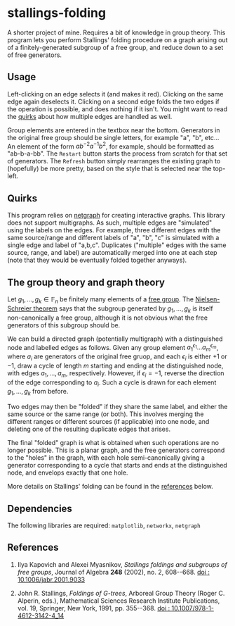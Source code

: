 # stallings-folding

A shorter project of mine. Requires a bit of knowledge in group theory. This program lets you perform Stallings' folding procedure on a graph arising out of a finitely-generated subgroup of a free group, and reduce down to a set of free generators.

## Usage

Left-clicking on an edge selects it (and makes it red). Clicking on the same edge again deselects it. Clicking on a second edge folds the two edges if the operation is possible, and does nothing if it isn't. You might want to read the [quirks](#quirks) about how multiple edges are handled as well.

Group elements are entered in the textbox near the bottom. Generators in the original free group should be single letters, for example "a", "b", etc... An element of the form $ab^{-2}a^{-1}b^2$, for example, should be formatted as "ab-b-a-bb". The ``Restart`` button starts the process from scratch for that set of generators. The ``Refresh`` button simply rearranges the existing graph to (hopefully) be more pretty, based on the style that is selected near the top-left.

## Quirks

This program relies on [netgraph](https://pypi.org/project/netgraph/) for creating interactive graphs. This library does not support multigraphs. As such, multiple edges are "simulated" using the labels on the edges. For example, three different edges with the same source/range and different labels of "a", "b", "c" is simulated with a single edge and label of "a,b,c". Duplicates ("multiple" edges with the same source, range, and label) are automatically merged into one at each step (note that they would be eventually folded together anyways).

## The group theory and graph theory

Let $g_1, \dots, g_k \in \mathbb{F}_n$ be finitely many elements of a [free group](https://en.wikipedia.org/wiki/Free_group). The [Nielsen-Schreier theorem](https://en.wikipedia.org/wiki/Nielsen%E2%80%93Schreier_theorem) says that the subgroup generated by $g_1, \dots, g_k$ is itself non-canonically a free group, although it is not obvious what the free generators of this subgroup should be.

We can build a directed graph (potentially multigraph) with a distinguished node and labelled edges as follows. Given any group element $a_1^{\epsilon_1} \dots a_m^{\epsilon_m}$, where $a_i$ are generators of the original free gruop, and each $\epsilon_i$ is either $+1$ or $-1$, draw a cycle of length $m$ starting and ending at the distinguished node, with edges $a_1, \dots, a_m$, respectively. However, if $\epsilon_i = -1$, reverse the direction of the edge corresponding to $a_i$. Such a cycle is drawn for each element $g_1, \dots, g_k$ from before.

Two edges may then be "folded" if they share the same label, and either the same source or the same range (or both). This involves merging the different ranges or different sources (if applicable) into one node, and deleting one of the resulting duplicate edges that arises.

The final "folded" graph is what is obtained when such operations are no longer possible. This is a planar graph, and the free generators correspond to the "holes" in the graph, with each hole semi-canonically giving a generator corresponding to a cycle that starts and ends at the distinguished node, and envelops exactly that one hole.

More details on Stallings' folding can be found in the [references](#references) below.

## Dependencies

The following libraries are required: ``matplotlib``, ``networkx``, ``netgraph``

## References

1. Ilya Kapovich and Alexei Myasnikov, *Stallings foldings and subgroups of free groups*, Journal of Algebra **248** (2002), no. 2, 608--668. [doi : 10.1006/jabr.2001.9033](https://doi.org/10.1006/jabr.2001.9033)

2. John R. Stallings, *Foldings of G-trees*, Arboreal Group Theory (Roger C. Alperin, eds.), Mathematical Sciences Research Institute Publications, vol. 19, Springer, New York, 1991, pp. 355--368. [doi : 10.1007/978-1-4612-3142-4_14](https://doi.org/10.1007/978-1-4612-3142-4_14)
